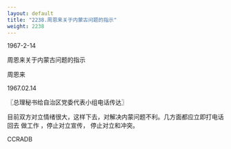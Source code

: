 ```yaml
---
layout: default
title: "2238.周恩来关于内蒙古问题的指示"
weight: 2238
---
```


1967-2-14

周恩来关于内蒙古问题的指示

周恩来

1967.02.14

〖总理秘书给自治区党委代表小组电话传达〗

目前双方对立情绪很大，这样下去，对解决内蒙问题不利。几方面都应立即打电话回去 做工作 ，停止对立宣传， 停止对立和冲突。

CCRADB

